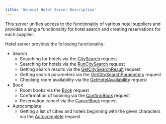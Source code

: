 ```yaml
---
title: 'General Hotel Server Description'
---
```


This server unifies access to the functionality of various hotel suppliers and provides a single functionality for hotel search and creating reservations for each supplier.

Hotel server provides the following functionality:

-   Search
    -   Searching for hotels via the [CitySearch](/hotels/search_hotels/citysearch) request
    -   Searching for hotels via the [RunCitySearch](/hotels/search_hotels/runcitysearch) request 
    -   Getting search results via the [GetCitySearchResult](/hotels/search_hotels/getcitysearchresult) request
    -   Getting search parameters via the [GetCitySearchParameters](/hotels/search_hotels/getcitysearchparameters) request
    -   Checking room availability via the [GetHotelAvailability](/hotels/search_hotels/gethotelavailability) request
-   Book
    -   Room books via the [Book](/hotels/book_hotels/bookhotels) request
    -   Confirmation of booking via the [ConfirmBook](/hotels/book_hotels/confirmbook) request
    -   Reservation cancel via the [CancelBook](/hotels/book_hotels/cancelbookhotels) request
-   Autocomplete
    -  Getting a list of cities and hotels beginning with the given characters via the [Autocomplete](/hotels/autocompletehotels) request

